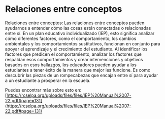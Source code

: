 # Relaciones entre conceptos
Relaciones entre conceptos: Las relaciones entre conceptos pueden ayudarnos a entender cómo las cosas están conectadas o relacionadas entre sí. En un plan educativo individualizado (IEP), esto significa analizar cómo diferentes factores, como el comportamiento, los cambios ambientales y los comportamientos sustitutivos, funcionan en conjunto para apoyar el aprendizaje y el crecimiento del estudiante. Al identificar los factores que predicen el comportamiento, analizar los factores que respaldan esos comportamientos y crear intervenciones y objetivos basados en esos hallazgos, los educadores pueden ayudar a los estudiantes a tener éxito de la manera que mejor les funcione. Es como descubrir las piezas de un rompecabezas que encajan entre sí para ayudar a un estudiante a prosperar en la escuela.

Puedes encontrar más sobre esto en: [https://rcselpa.org/uploads/files/files/IEP%20Manual%2007-22.pdf#page=131](https://rcselpa.org/uploads/files/files/IEP%20Manual%2007-22.pdf#page=131)
